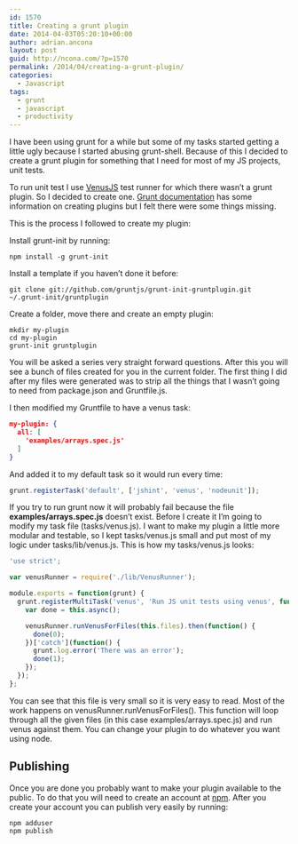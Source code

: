 ```yaml
---
id: 1570
title: Creating a grunt plugin
date: 2014-04-03T05:20:10+00:00
author: adrian.ancona
layout: post
guid: http://ncona.com/?p=1570
permalink: /2014/04/creating-a-grunt-plugin/
categories:
  - Javascript
tags:
  - grunt
  - javascript
  - productivity
---
```

I have been using grunt for a while but some of my tasks started getting a little ugly because I started abusing grunt-shell. Because of this I decided to create a grunt plugin for something that I need for most of my JS projects, unit tests.

To run unit test I use [VenusJS](http://www.venusjs.org/ "VenusJs") test runner for which there wasn&#8217;t a grunt plugin. So I decided to create one. [Grunt documentation](http://gruntjs.com/creating-plugins "Grunt documentation creating plugins") has some information on creating plugins but I felt there were some things missing.

This is the process I followed to create my plugin:

Install grunt-init by running:

```
npm install -g grunt-init
```

<!--more-->

Install a template if you haven&#8217;t done it before:

```
git clone git://github.com/gruntjs/grunt-init-gruntplugin.git ~/.grunt-init/gruntplugin
```

Create a folder, move there and create an empty plugin:

```
mkdir my-plugin
cd my-plugin
grunt-init gruntplugin
```

You will be asked a series very straight forward questions. After this you will see a bunch of files created for you in the current folder. The first thing I did after my files were generated was to strip all the things that I wasn&#8217;t going to need from package.json and Gruntfile.js.

I then modified my Gruntfile to have a venus task:

```json
my-plugin: {
  all: [
    'examples/arrays.spec.js'
  ]
}
```

And added it to my default task so it would run every time:

```js
grunt.registerTask('default', ['jshint', 'venus', 'nodeunit']);
```

If you try to run grunt now it will probably fail because the file **examples/arrays.spec.js** doesn&#8217;t exist. Before I create it I&#8217;m going to modify my task file (tasks/venus.js). I want to make my plugin a little more modular and testable, so I kept tasks/venus.js small and put most of my logic under tasks/lib/venus.js. This is how my tasks/venus.js looks:

```js
'use strict';

var venusRunner = require('./lib/VenusRunner');

module.exports = function(grunt) {
  grunt.registerMultiTask('venus', 'Run JS unit tests using venus', function() {
    var done = this.async();

    venusRunner.runVenusForFiles(this.files).then(function() {
      done(0);
    })['catch'](function() {
      grunt.log.error('There was an error');
      done(1);
    });
  });
};
```

You can see that this file is very small so it is very easy to read. Most of the work happens on venusRunner.runVenusForFiles(). This function will loop through all the given files (in this case examples/arrays.spec.js) and run venus against them. You can change your plugin to do whatever you want using node.

## Publishing

Once you are done you probably want to make your plugin available to the public. To do that you will need to create an account at [npm](https://www.npmjs.org/ "npm"). After you create your account you can publish very easily by running:

```
npm adduser
npm publish
```
